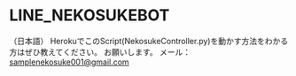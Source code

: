 # LINE_NEKOSUKEBOT

（日本語）
HerokuでこのScript(NekosukeController.py)を動かす方法をわかる方はぜひ教えてください。
お願いします。
メール：samplenekosuke001@gmail.com
